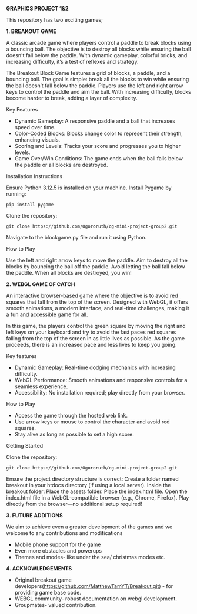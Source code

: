 **GRAPHICS PROJECT 1&2**

This repository has two exciting games; 

**1. BREAKOUT GAME**

A classic arcade game where players control a paddle to break blocks using a bouncing ball. The objective is to destroy all blocks while ensuring the ball doesn't fall below the paddle. With dynamic gameplay, colorful bricks, and increasing difficulty, it’s a test of reflexes and strategy.

The Breakout Block Game features a grid of blocks, a paddle, and a bouncing ball. The goal is simple: break all the blocks to win while ensuring the ball doesn’t fall below the paddle. Players use the left and right arrow keys to control the paddle and aim the ball. With increasing difficulty, blocks become harder to break, adding a layer of complexity.

Key Features

- Dynamic Gameplay: A responsive paddle and a ball that increases speed over time.
- Color-Coded Blocks: Blocks change color to represent their strength, enhancing visuals.
- Scoring and Levels: Tracks your score and progresses you to higher levels.
- Game Over/Win Conditions: The game ends when the ball falls below the paddle or all blocks are destroyed.

Installation Instructions

Ensure Python 3.12.5 is installed on your machine.
Install Pygame by running:
```
pip install pygame
```
Clone the repository:
```
git clone https://github.com/Ogororuth/cg-mini-project-group2.git
```  
Navigate to the blockgame.py file and run it using Python.

How to Play

Use the left and right arrow keys to move the paddle.
Aim to destroy all the blocks by bouncing the ball off the paddle.
Avoid letting the ball fall below the paddle.
When all blocks are destroyed, you win!

**2. WEBGL GAME OF CATCH**

An interactive browser-based game where the objective is to avoid red squares that fall from the top of the screen. Designed with WebGL, it offers smooth animations, a modern interface, and real-time challenges, making it a fun and accessible game for all.

In this game, the players control the green square by moving the right and left keys on your keyboard and try to avoid the fast paces red squares falling from the top of the screen in as little lives as possible. As the game proceeds, there is an increased pace and less lives to keep you going. 

Key features
- Dynamic Gameplay: Real-time dodging mechanics with increasing difficulty.
- WebGL Performance: Smooth animations and responsive controls for a seamless experience.
- Accessibility: No installation required; play directly from your browser.

How to Play

- Access the game through the hosted web link.
- Use arrow keys or mouse to control the character and avoid red squares.
- Stay alive as long as possible to set a high score.

Getting Started

Clone the repository:
```
git clone https://github.com/Ogororuth/cg-mini-project-group2.git
```
Ensure the project directory structure is correct:
Create a folder named breakout in your htdocs directory (if using a local server).
Inside the breakout folder:
Place the assets folder.
Place the index.html file.
Open the index.html file in a WebGL-compatible browser (e.g., Chrome, Firefox).
Play directly from the browser—no additional setup required!

**3. FUTURE ADDITIONS**

We aim to achieve even a greater development of the games and we welcome to any contributions and modifications
- Mobile phone support for the game
- Even more obstacles and powerups
- Themes and modes- like under the sea/ christmas modes etc.

**4. ACKNOWLEDGEMENTS**
- Original breakout game developers(https://github.com/MatthewTamYT/Breakout.git) - for providing game base code.
- WEBGL community- robust documentation on webgl development.
- Groupmates- valued contribution.
